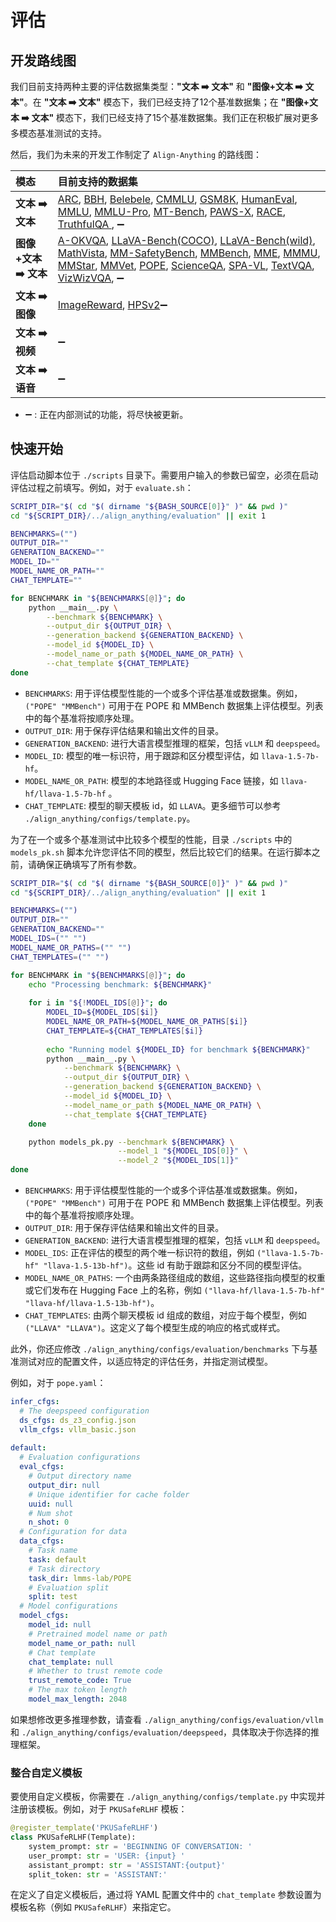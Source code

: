 # 评估

## 开发路线图

我们目前支持两种主要的评估数据集类型：**"文本 ➡️ 文本"** 和 **"图像+文本 ➡️ 文本"**。在 **"文本 ➡️ 文本"** 模态下，我们已经支持了12个基准数据集；在 **"图像+文本 ➡️ 文本"** 模态下，我们已经支持了15个基准数据集。我们正在积极扩展对更多多模态基准测试的支持。

然后，我们为未来的开发工作制定了 `Align-Anything` 的路线图：

| 模态                 | 目前支持的数据集                                             |
| :------------------- | :----------------------------------------------------------- |
| **文本 ➡️ 文本**      | [ARC](https://huggingface.co/datasets/allenai/ai2_arc), [BBH](https://huggingface.co/datasets/lukaemon/bbh), [Belebele](https://huggingface.co/datasets/facebook/belebele), [CMMLU](https://huggingface.co/datasets/haonan-li/cmmlu), [GSM8K](https://huggingface.co/datasets/openai/gsm8k), [HumanEval](https://huggingface.co/datasets/openai/openai_humaneval), [MMLU](https://huggingface.co/datasets/cais/mmlu), [MMLU-Pro](https://huggingface.co/datasets/TIGER-Lab/MMLU-Pro), [MT-Bench](https://huggingface.co/datasets/HuggingFaceH4/mt_bench_prompts), [PAWS-X](https://huggingface.co/datasets/google-research-datasets/paws-x), [RACE](https://huggingface.co/datasets/ehovy/race), [TruthfulQA ](https://huggingface.co/datasets/truthfulqa/truthful_qa), ➖ |
| **图像+文本 ➡️ 文本** | [A-OKVQA](https://huggingface.co/datasets/HuggingFaceM4/A-OKVQA), [LLaVA-Bench(COCO)](https://huggingface.co/datasets/lmms-lab/llava-bench-coco), [LLaVA-Bench(wild)](https://huggingface.co/datasets/lmms-lab/llava-bench-in-the-wild), [MathVista](https://huggingface.co/datasets/AI4Math/MathVista), [MM-SafetyBench](https://github.com/isXinLiu/MM-SafetyBench), [MMBench](https://huggingface.co/datasets/lmms-lab/MMBench), [MME](https://huggingface.co/datasets/lmms-lab/MME), [MMMU](https://huggingface.co/datasets/MMMU/MMMU), [MMStar](https://huggingface.co/datasets/Lin-Chen/MMStar), [MMVet](https://huggingface.co/datasets/lmms-lab/MMVet), [POPE](https://huggingface.co/datasets/lmms-lab/POPE), [ScienceQA](https://huggingface.co/datasets/derek-thomas/ScienceQA), [SPA-VL](https://huggingface.co/datasets/sqrti/SPA-VL), [TextVQA](https://huggingface.co/datasets/lmms-lab/textvqa), [VizWizVQA](https://huggingface.co/datasets/lmms-lab/VizWiz-VQA), ➖ |
| **文本 ➡️ 图像**      | [ImageReward](https://huggingface.co/datasets/THUDM/ImageRewardDB), [HPSv2](https://huggingface.co/datasets/zhwang/HPDv2)➖                                                            |
| **文本 ➡️ 视频**      | ➖                                                            |
| **文本 ➡️ 语音**      | ➖                                                            |

- ➖ : 正在内部测试的功能，将尽快被更新。

## 快速开始

评估启动脚本位于 `./scripts` 目录下。需要用户输入的参数已留空，必须在启动评估过程之前填写。例如，对于 `evaluate.sh`：

~~~bash
SCRIPT_DIR="$( cd "$( dirname "${BASH_SOURCE[0]}" )" && pwd )"
cd "${SCRIPT_DIR}/../align_anything/evaluation" || exit 1

BENCHMARKS=("")
OUTPUT_DIR=""
GENERATION_BACKEND=""
MODEL_ID=""
MODEL_NAME_OR_PATH=""
CHAT_TEMPLATE=""

for BENCHMARK in "${BENCHMARKS[@]}"; do
    python __main__.py \
        --benchmark ${BENCHMARK} \
        --output_dir ${OUTPUT_DIR} \
        --generation_backend ${GENERATION_BACKEND} \
        --model_id ${MODEL_ID} \
        --model_name_or_path ${MODEL_NAME_OR_PATH} \
        --chat_template ${CHAT_TEMPLATE}
done
~~~

- `BENCHMARKS`: 用于评估模型性能的一个或多个评估基准或数据集。例如，`("POPE" "MMBench")` 可用于在 POPE 和 MMBench 数据集上评估模型。列表中的每个基准将按顺序处理。
- `OUTPUT_DIR`: 用于保存评估结果和输出文件的目录。
- `GENERATION_BACKEND`: 进行大语言模型推理的框架，包括 `vLLM` 和 `deepspeed`。
- `MODEL_ID`: 模型的唯一标识符，用于跟踪和区分模型评估，如 `llava-1.5-7b-hf`。
- `MODEL_NAME_OR_PATH`: 模型的本地路径或 Hugging Face 链接，如 `llava-hf/llava-1.5-7b-hf` 。
- `CHAT_TEMPLATE`: 模型的聊天模板 id，如 `LLAVA`。更多细节可以参考 `./align_anything/configs/template.py`。

为了在一个或多个基准测试中比较多个模型的性能，目录 `./scripts` 中的 `models_pk.sh` 脚本允许您评估不同的模型，然后比较它们的结果。在运行脚本之前，请确保正确填写了所有参数。

~~~bash
SCRIPT_DIR="$( cd "$( dirname "${BASH_SOURCE[0]}" )" && pwd )"
cd "${SCRIPT_DIR}/../align_anything/evaluation" || exit 1

BENCHMARKS=("")
OUTPUT_DIR=""
GENERATION_BACKEND=""
MODEL_IDS=("" "")
MODEL_NAME_OR_PATHS=("" "")
CHAT_TEMPLATES=("" "")

for BENCHMARK in "${BENCHMARKS[@]}"; do
    echo "Processing benchmark: ${BENCHMARK}"
    
    for i in "${!MODEL_IDS[@]}"; do
        MODEL_ID=${MODEL_IDS[$i]}
        MODEL_NAME_OR_PATH=${MODEL_NAME_OR_PATHS[$i]}
        CHAT_TEMPLATE=${CHAT_TEMPLATES[$i]}
        
        echo "Running model ${MODEL_ID} for benchmark ${BENCHMARK}"
        python __main__.py \
            --benchmark ${BENCHMARK} \
            --output_dir ${OUTPUT_DIR} \
            --generation_backend ${GENERATION_BACKEND} \
            --model_id ${MODEL_ID} \
            --model_name_or_path ${MODEL_NAME_OR_PATH} \
            --chat_template ${CHAT_TEMPLATE}
    done

    python models_pk.py --benchmark ${BENCHMARK} \
                        --model_1 "${MODEL_IDS[0]}" \
                        --model_2 "${MODEL_IDS[1]}"
done
~~~

- `BENCHMARKS`: 用于评估模型性能的一个或多个评估基准或数据集。例如，`("POPE" "MMBench")` 可用于在 POPE 和 MMBench 数据集上评估模型。列表中的每个基准将按顺序处理。
- `OUTPUT_DIR`: 用于保存评估结果和输出文件的目录。
- `GENERATION_BACKEND`: 进行大语言模型推理的框架，包括 `vLLM` 和 `deepspeed`。
- `MODEL_IDS`: 正在评估的模型的两个唯一标识符的数组，例如 `("llava-1.5-7b-hf" "llava-1.5-13b-hf")`。这些 id 有助于跟踪和区分不同的模型评估。
- `MODEL_NAME_OR_PATHS`: 一个由两条路径组成的数组，这些路径指向模型的权重或它们发布在 Hugging Face 上的名称，例如 `("llava-hf/llava-1.5-7b-hf" "llava-hf/llava-1.5-13b-hf")`。
- `CHAT_TEMPLATES`: 由两个聊天模板 id 组成的数组，对应于每个模型，例如 `("LLAVA" "LLAVA")`。这定义了每个模型生成的响应的格式或样式。

此外，你还应修改 `./align_anything/configs/evaluation/benchmarks` 下与基准测试对应的配置文件，以适应特定的评估任务，并指定测试模型。

例如，对于 `pope.yaml`：

~~~yaml
infer_cfgs:
  # The deepspeed configuration
  ds_cfgs: ds_z3_config.json
  vllm_cfgs: vllm_basic.json
  
default:
  # Evaluation configurations
  eval_cfgs:
    # Output directory name
    output_dir: null
    # Unique identifier for cache folder
    uuid: null
    # Num shot
    n_shot: 0
  # Configuration for data
  data_cfgs:
    # Task name
    task: default
    # Task directory
    task_dir: lmms-lab/POPE
    # Evaluation split
    split: test
  # Model configurations
  model_cfgs:
    model_id: null
    # Pretrained model name or path
    model_name_or_path: null
    # Chat template
    chat_template: null
    # Whether to trust remote code
    trust_remote_code: True
    # The max token length
    model_max_length: 2048
~~~

如果想修改更多推理参数，请查看 `./align_anything/configs/evaluation/vllm` 和 `./align_anything/configs/evaluation/deepspeed`，具体取决于你选择的推理框架。


### 整合自定义模板

要使用自定义模板，你需要在 `./align_anything/configs/template.py` 中实现并注册该模板。例如，对于 `PKUSafeRLHF` 模板：

~~~python
@register_template('PKUSafeRLHF')
class PKUSafeRLHF(Template):
    system_prompt: str = 'BEGINNING OF CONVERSATION: '
    user_prompt: str = 'USER: {input} '
    assistant_prompt: str = 'ASSISTANT:{output}'
    split_token: str = 'ASSISTANT:'
~~~

在定义了自定义模板后，通过将 YAML 配置文件中的 `chat_template` 参数设置为模板名称（例如 `PKUSafeRLHF`）来指定它。